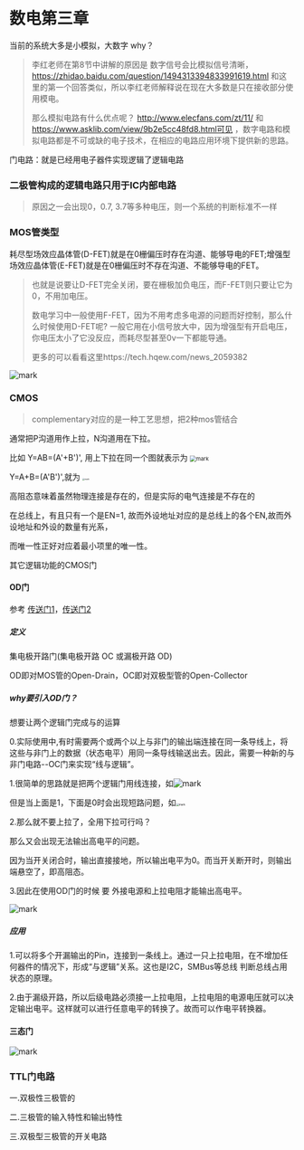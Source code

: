 # 数电第三章

当前的系统大多是小模拟，大数字  why？

> 李红老师在第8节中讲解的原因是 数字信号会比模拟信号清晰，https://zhidao.baidu.com/question/1494313394833991619.html 和这里的第一个回答类似，所以李红老师解释说在现在大多数是只在接收部分使用模电。
>
> 那么模拟电路有什么优点呢？
> http://www.elecfans.com/zt/11/ 和 https://www.asklib.com/view/9b2e5cc48fd8.html可见 ，数字电路和模拟电路都是不可或缺的电子技术，在相应的电路应用环境下提供新的思路。



门电路：就是已经用电子器件实现逻辑了逻辑电路

### 二极管构成的逻辑电路只用于IC内部电路

> 原因之一会出现0，0.7, 3.7等多种电压，则一个系统的判断标准不一样

### MOS管类型

耗尽型场效应晶体管(D-FET)就是在0栅偏压时存在沟道、能够导电的FET;增强型场效应晶体管(E-FET)就是在0栅偏压时不存在沟道、不能够导电的FET。

> 也就是说要让D-FET完全关闭，要在栅极加负电压，而F-FET则只要让它为0，不用加电压。
>
> 数电学习中一般使用F-FET，因为不用考虑多电源的问题而好控制，那么什么时候使用D-FET呢?
>一般它用在小信号放大中，因为增强型有开启电压，你电压太小了它没反应，而耗尽型甚至0v一下都能导通。
>
> 更多的可以看看这里https://tech.hqew.com/news_2059382

![mark](http://mally.oss-cn-qingdao.aliyuncs.com/PicGo上传的图片/20200404/093440202.png)

### CMOS 

> complementary对应的是一种工艺思想，把2种mos管结合

通常把P沟道用作上拉，N沟道用在下拉。

比如 Y=AB=(A'+B')', 用上下拉在同一个图就表示为 <img src="http://mally.oss-cn-qingdao.aliyuncs.com/PicGo上传的图片/20200404/094204064.png" alt="mark" style="zoom:67%;" />

Y=A+B=(A'B')',就为 <img src="http://mally.oss-cn-qingdao.aliyuncs.com/PicGo上传的图片/20200404/102128517.png" alt="mark" style="zoom: 25%;" />



高阻态意味着虽然物理连接是存在的，但是实际的电气连接是不存在的

在总线上，有且只有一个是EN=1, 故而外设地址对应的是总线上的各个EN,故而外设地址和外设的数量有光系，

而唯一性正好对应着最小项里的唯一性。



其它逻辑功能的CMOS门

#### OD门

参考 [传送门1](https://blog.csdn.net/qq258711519/article/details/10957253)，[传送门2](http://www.elecfans.com/dianzichangshi/20171109577373.html)

##### 定义

集电极开路门(集电极开路 OC 或漏极开路 OD)

 OD即对MOS管的Open-Drain，OC即对双极型管的Open-Collector

##### why要引入OD门？

想要让两个逻辑门完成与的运算

0.实际使用中,有时需要两个或两个以上与非门的输出端连接在同一条导线上，将这些与非门上的数据（状态电平）用同一条导线输送出去。因此，需要一种新的与非门电路--OC门来实现“线与逻辑”。

1.很简单的思路就是把两个逻辑门用线连接，如![mark](http://mally.oss-cn-qingdao.aliyuncs.com/PicGo上传的图片/20200406/113939639.png)

但是当上面是1，下面是0时会出现短路问题，如<img src="http://mally.oss-cn-qingdao.aliyuncs.com/PicGo上传的图片/20200406/114500930.png" alt="mark" style="zoom: 33%;" />

2.那么就不要上拉了，全用下拉可行吗？

那么又会出现无法输出高电平的问题。

因为当开关闭合时，输出直接接地，所以输出电平为0。而当开关断开时，则输出端悬空了，即高阻态。



3.因此在使用OD门的时候 要 外接电源和上拉电阻才能输出高电平。

![mark](http://mally.oss-cn-qingdao.aliyuncs.com/PicGo上传的图片/20200403/152843336.png)

##### 应用

1.可以将多个开漏输出的Pin，连接到一条线上。通过一只上拉电阻，在不增加任何器件的情况下，形成“与逻辑”关系。这也是I2C，SMBus等总线 判断总线占用状态的原理。

2.由于漏级开路，所以后级电路必须接一上拉电阻，上拉电阻的电源电压就可以决定输出电平。这样就可以进行任意电平的转换了。故而可以作电平转换器。



#### 三态门

![mark](http://mally.oss-cn-qingdao.aliyuncs.com/PicGo上传的图片/20200423/112551896.jpg)



### TTL门电路

一.双极性三极管的

二.三极管的输入特性和输出特性

三.双极型三极管的开关电路

